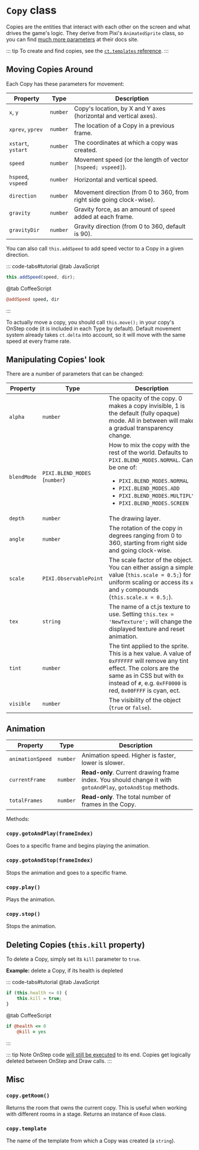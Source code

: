 # `Copy` class

Copies are the entities that interact with each other on the screen and what drives the game's logic. They derive from Pixi's `AnimatedSprite` class, so you can find [much more parameters](https://pixijs.download/release/docs/PIXI.AnimatedSprite.html) at their docs site.

::: tip
To create and find copies, see the [`ct.templates` reference](ct.templates.html).
:::

## Moving Copies Around

Each Copy has these parameters for movement:

Property | Type | Description
-|-|-
`x`, `y` | `number` | Copy's location, by X and Y axes (horizontal and vertical axes).
`xprev`, `yprev` | `number` | The location of a Copy in a previous frame.
`xstart`, `ystart` | `number` | The coordinates at which a copy was created.
`speed` | `number` | Movement speed (or the length of vector `[hspeed; vspeed]`).
`hspeed`, `vspeed` | `number` | Horizontal and vertical speed.
`direction` | `number` | Movement direction (from 0 to 360, from right side going clock-wise).
`gravity` | `number` | Gravity force, as an amount of `speed` added at each frame.
`gravityDir` | `number` | Gravity direction (from 0 to 360, default is 90).

You can also call `this.addSpeed` to add speed vector to a Copy in a given direction.

::: code-tabs#tutorial
@tab JavaScript
```js
this.addSpeed(speed, dir);
```
@tab CoffeeScript
```coffee
@addSpeed speed, dir
```
:::

To actually move a copy, you should call `this.move();` in your copy's OnStep code (it is included in each Type by default). Default movement system already takes `ct.delta` into account, so it will move with the same speed at every frame rate.

## Manipulating Copies' look

There are a number of parameters that can be changed:

|Property | Type | Description|
|-|-|-|
|`alpha` | `number` | The opacity of the copy. 0 makes a copy invisible, 1 is the default (fully opaque) mode. All in between will make a gradual transparency change.|
|`blendMode` | `PIXI.BLEND_MODES` (`number`) | How to mix the copy with the rest of the world. Defaults to `PIXI.BLEND_MODES.NORMAL`. Can be one of: <ul><li>`PIXI.BLEND_MODES.NORMAL`</li> <li>`PIXI.BLEND_MODES.ADD`</li> <li>`PIXI.BLEND_MODES.MULTIPLY`</li><li>`PIXI.BLEND_MODES.SCREEN`</li></ul>|
|`depth` | `number` | The drawing layer.|
|`angle` | `number` | The rotation of the copy in degrees ranging from 0 to 360, starting from right side and going clock-wise.|
|`scale` | `PIXI.ObservablePoint` | The scale factor of the object. You can either assign a simple value (`this.scale = 0.5;`) for uniform scaling or access its `x` and `y` compounds (`this.scale.x = 0.5;`).|
|`tex` | `string` | The name of a ct.js texture to use. Setting `this.tex = 'NewTexture';` will change the displayed texture and reset animation. |
|`tint` | `number` | The tint applied to the sprite. This is a hex value. A value of `0xFFFFFF` will remove any tint effect. The colors are the same as in CSS but with `0x` instead of `#`, e.g. `0xFF0000` is red, `0x00FFFF` is cyan, ect.|
|`visible` | `number` | The visibility of the object (`true` or `false`).|

## Animation

|Property | Type | Description|
|-|-|-|
|`animationSpeed` | `number` | Animation speed. Higher is faster, lower is slower.|
|`currentFrame` | `number` | **Read-only**. Current drawing frame index. You should change it with `gotoAndPlay`, `gotoAndStop` methods.|
|`totalFrames` | `number` | **Read-only**. The total number of frames in the Copy.|

Methods:

### `copy.gotoAndPlay(frameIndex)`

Goes to a specific frame and begins playing the animation.

### `copy.gotoAndStop(frameIndex)`

Stops the animation and goes to a specific frame.

### `copy.play()`

Plays the animation.

### `copy.stop()`

Stops the animation.


## Deleting Copies (`this.kill` property)

To delete a Copy, simply set its `kill` parameter to `true`.

**Example:** delete a Copy, if its health is depleted

::: code-tabs#tutorial
@tab JavaScript
```js
if (this.health <= 0) {
    this.kill = true;
}
```
@tab CoffeeScript
```coffee
if @health <= 0
    @kill = yes
```
:::

::: tip Note
OnStep code [will still be executed](ct.html#Event-sequence) to its end. Copies get logically deleted between OnStep and Draw calls.
:::

## Misc

### `copy.getRoom()`

Returns the room that owns the current copy. This is useful when working with different rooms in a stage. Returns an instance of `Room` class.

### `copy.template`

The name of the template from which a Copy was created (a `string`).